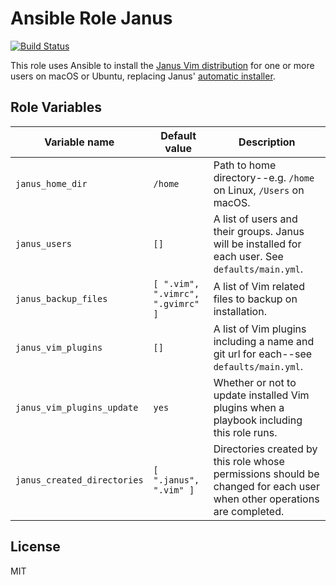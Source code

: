 # Ansible Role Janus

[![Build Status](https://travis-ci.org/ctorgalson/ansible-role-janus.svg?branch=master)](https://travis-ci.org/ctorgalson/ansible-role-janus)

This role uses Ansible to install the [Janus Vim distribution](https://github.com/carlhuda/janus)
for one or more users on macOS or Ubuntu, replacing Janus' [automatic installer](https://github.com/carlhuda/janus/blob/master/bootstrap.sh).

## Role Variables

| Variable name  | Default value | Description |
|----------------|---------------|-------------|
| `janus_home_dir`            | `/home` | Path to home directory--e.g. `/home` on Linux, `/Users` on macOS. |
| `janus_users`               | `[]`    | A list of users and their groups. Janus will be installed for each user. See `defaults/main.yml`. |
| `janus_backup_files`        | `[ ".vim", ".vimrc", ".gvimrc" ]` | A list of Vim related files to backup on installation. |
| `janus_vim_plugins`         | `[]`    | A list of Vim plugins including a name and git url for each--see `defaults/main.yml`. |
| `janus_vim_plugins_update`  | `yes`   | Whether or not to update installed Vim plugins when a playbook including this role runs. |
| `janus_created_directories` | `[ ".janus", ".vim" ]` | Directories created by this role whose permissions should be changed for each user when other operations are completed. |

## License

MIT
